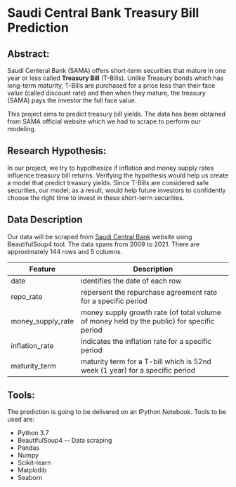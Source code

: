# Saudi Central Bank Treasury Bill Prediction

## Abstract:
Saudi Centeral Bank (SAMA) offers short-term securities that mature in one year or less called **Treasury Bill** (T-Bills).
Unlike Treasury bonds which has long-term maturity, T-Bills are purchased for a price less than their face value (called discount rate) and then when they mature, the treasury (SAMA) pays the investor the full face value.

This project aims to predict treasury bill yields. The data has been obtained from SAMA official website which we had to scrape to perform our modeling.

## Research Hypothesis:
In our project, we try to hypothesize if inflation and money supply rates influence treasury bill returns. Verifying the hypothesis would help us create a model that predict treasury yields.
Since T-Bills are considered safe securities, our model; as a result, would help future investors to confidently choose the right time to invest in these short-term securities.

## Data Description
Our data will be scraped from [Saudi Central Bank](https://www.sama.gov.sa/en-US/FinExc/Pages/default.aspx) website using BeautifulSoup4 tool. The data spans from 2009 to 2021. There are approximately 144 rows and 5 columns.


| Feature | Description |
| -   | - |
| date | identifies the date of each row |
| repo_rate | repersent the repurchase agreement rate for a specific period |
| money_supply_rate | money supply growth rate (of total volume of money held by the public) for specific period |
| inflation_rate | indicates the inflation rate for a specific period |
| maturity_term | maturity term for a T-bill which is 52nd week (1 year) for a specific period |


## Tools:
The prediction is going to be delivered on an IPython Notebook. Tools to be used are:
* Python 3.7
* BeautifulSoup4 -- Data scraping
* Pandas
* Numpy
* Scikit-learn
* Matplotlib
* Seaborn
